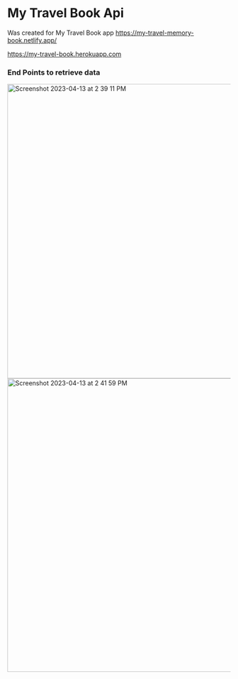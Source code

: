 # My Travel Book Api

Was created for My Travel Book app https://my-travel-memory-book.netlify.app/

https://my-travel-book.herokuapp.com

### End Points to retrieve data
<img width="664" alt="Screenshot 2023-04-13 at 2 39 11 PM" src="https://user-images.githubusercontent.com/30150366/231888785-83e5a699-bcfc-4b71-8ee6-9f6fe3e1a859.png">

<img width="662" alt="Screenshot 2023-04-13 at 2 41 59 PM" src="https://user-images.githubusercontent.com/30150366/231889231-59acfc03-1817-4089-aced-7ce93dc51cf3.png">
